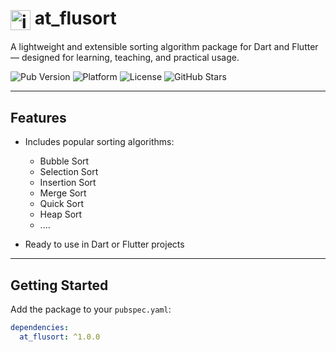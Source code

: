 <h1>
  <img 
    src="https://github.com/user-attachments/assets/ec004769-3ba2-4afc-bfa1-556ae30d1fa2" 
    alt="icon" 
    width="32" 
    height="32" 
    style="pointer-events: none; vertical-align: middle;" 
  /> 
  at_flusort
</h1>

A lightweight and extensible sorting algorithm package for Dart and Flutter — designed for learning, teaching, and practical usage.

![Pub Version](https://img.shields.io/pub/v/at_flusort)
![Platform](https://img.shields.io/badge/platform-Dart%20%26%20Flutter-blue)
![License](https://img.shields.io/github/license/Krystal0212/at_flusort)
![GitHub Stars](https://img.shields.io/github/stars/Krystal0212/at_flusort?style=social)

---

## Features

- Includes popular sorting algorithms:
  - Bubble Sort
  - Selection Sort
  - Insertion Sort
  - Merge Sort
  - Quick Sort
  - Heap Sort
  - ....

- Ready to use in Dart or Flutter projects

---

## Getting Started

Add the package to your `pubspec.yaml`:

```yaml
dependencies:
  at_flusort: ^1.0.0

